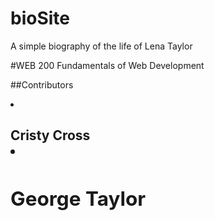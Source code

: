 # bioSite
A simple biography of the life of Lena Taylor 

#WEB 200 Fundamentals of Web Development

##Contributors
<ui>
 <li> <h2>Cristy Cross
 <li> <h2>George Taylor 


